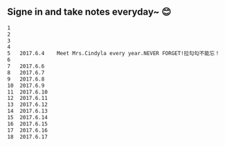 ## Signe in and take notes everyday~ :blush:
```html
1
2
3
4
5	2017.6.4	Meet Mrs.Cindyla every year.NEVER FORGET!拉勾勾不能忘！
6
7	2017.6.6
8	2017.6.7
9	2017.6.8
10	2017.6.9
11	2017.6.10
12	2017.6.11
13	2017.6.12
14	2017.6.13
15	2017.6.14
16	2017.6.15
17	2017.6.16
18	2017.6.17
```
